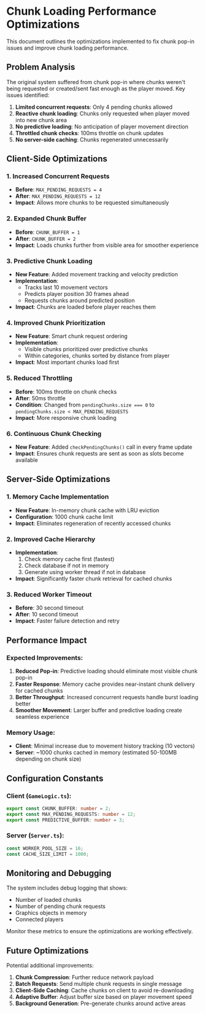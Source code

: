 # Chunk Loading Performance Optimizations

This document outlines the optimizations implemented to fix chunk pop-in issues and improve chunk loading performance.

## Problem Analysis

The original system suffered from chunk pop-in where chunks weren't being requested or created/sent fast enough as the player moved. Key issues identified:

1. **Limited concurrent requests**: Only 4 pending chunks allowed
2. **Reactive chunk loading**: Chunks only requested when player moved into new chunk area
3. **No predictive loading**: No anticipation of player movement direction
4. **Throttled chunk checks**: 100ms throttle on chunk updates
5. **No server-side caching**: Chunks regenerated unnecessarily

## Client-Side Optimizations

### 1. Increased Concurrent Requests
- **Before**: `MAX_PENDING_REQUESTS = 4`
- **After**: `MAX_PENDING_REQUESTS = 12`
- **Impact**: Allows more chunks to be requested simultaneously

### 2. Expanded Chunk Buffer
- **Before**: `CHUNK_BUFFER = 1`
- **After**: `CHUNK_BUFFER = 2`
- **Impact**: Loads chunks further from visible area for smoother experience

### 3. Predictive Chunk Loading
- **New Feature**: Added movement tracking and velocity prediction
- **Implementation**: 
  - Tracks last 10 movement vectors
  - Predicts player position 30 frames ahead
  - Requests chunks around predicted position
- **Impact**: Chunks are loaded before player reaches them

### 4. Improved Chunk Prioritization
- **New Feature**: Smart chunk request ordering
- **Implementation**:
  - Visible chunks prioritized over predictive chunks
  - Within categories, chunks sorted by distance from player
- **Impact**: Most important chunks load first

### 5. Reduced Throttling
- **Before**: 100ms throttle on chunk checks
- **After**: 50ms throttle
- **Condition**: Changed from `pendingChunks.size === 0` to `pendingChunks.size < MAX_PENDING_REQUESTS`
- **Impact**: More responsive chunk loading

### 6. Continuous Chunk Checking
- **New Feature**: Added `checkPendingChunks()` call in every frame update
- **Impact**: Ensures chunk requests are sent as soon as slots become available

## Server-Side Optimizations

### 1. Memory Cache Implementation
- **New Feature**: In-memory chunk cache with LRU eviction
- **Configuration**: 1000 chunk cache limit
- **Impact**: Eliminates regeneration of recently accessed chunks

### 2. Improved Cache Hierarchy
- **Implementation**:
  1. Check memory cache first (fastest)
  2. Check database if not in memory
  3. Generate using worker thread if not in database
- **Impact**: Significantly faster chunk retrieval for cached chunks

### 3. Reduced Worker Timeout
- **Before**: 30 second timeout
- **After**: 10 second timeout
- **Impact**: Faster failure detection and retry

## Performance Impact

### Expected Improvements:
1. **Reduced Pop-in**: Predictive loading should eliminate most visible chunk pop-in
2. **Faster Response**: Memory cache provides near-instant chunk delivery for cached chunks
3. **Better Throughput**: Increased concurrent requests handle burst loading better
4. **Smoother Movement**: Larger buffer and predictive loading create seamless experience

### Memory Usage:
- **Client**: Minimal increase due to movement history tracking (10 vectors)
- **Server**: ~1000 chunks cached in memory (estimated 50-100MB depending on chunk size)

## Configuration Constants

### Client (`GameLogic.ts`):
```typescript
export const CHUNK_BUFFER: number = 2;
export const MAX_PENDING_REQUESTS: number = 12;
export const PREDICTIVE_BUFFER: number = 3;
```

### Server (`Server.ts`):
```typescript
const WORKER_POOL_SIZE = 16;
const CACHE_SIZE_LIMIT = 1000;
```

## Monitoring and Debugging

The system includes debug logging that shows:
- Number of loaded chunks
- Number of pending chunk requests
- Graphics objects in memory
- Connected players

Monitor these metrics to ensure the optimizations are working effectively.

## Future Optimizations

Potential additional improvements:
1. **Chunk Compression**: Further reduce network payload
2. **Batch Requests**: Send multiple chunk requests in single message
3. **Client-Side Caching**: Cache chunks on client to avoid re-downloading
4. **Adaptive Buffer**: Adjust buffer size based on player movement speed
5. **Background Generation**: Pre-generate chunks around active areas
